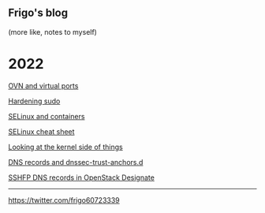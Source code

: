 Frigo's blog
------------

(more like, notes to myself)

# 2022

[OVN and virtual ports](/ovnvirtual.md)

[Hardening sudo](/sudo.md)

[SELinux and containers](/udica.md)

[SELinux cheat sheet](/selinux.md)

[Looking at the kernel side of things](/kerneltrace.md)

[DNS records and dnssec-trust-anchors.d](/dnssecanchors.md)

[SSHFP DNS records in OpenStack Designate](/sshfp.md)


----
https://twitter.com/frigo60723339
